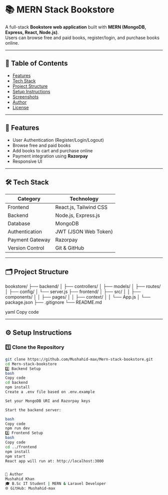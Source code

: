 # 📚 MERN Stack Bookstore

A full-stack **Bookstore web application** built with **MERN (MongoDB, Express, React, Node.js)**.  
Users can browse free and paid books, register/login, and purchase books online.

---

## 🧭 Table of Contents
- [Features](#features)
- [Tech Stack](#tech-stack)
- [Project Structure](#project-structure)
- [Setup Instructions](#setup-instructions)
- [Screenshots](#screenshots)
- [Author](#author)
- [License](#license)

---

## 🚀 Features
- User Authentication (Register/Login/Logout)  
- Browse free and paid books  
- Add books to cart and purchase online  
- Payment integration using **Razorpay**  
- Responsive UI  

---

## 🛠️ Tech Stack

| Category | Technology |
|----------|------------|
| Frontend | React.js, Tailwind CSS |
| Backend  | Node.js, Express.js |
| Database | MongoDB |
| Authentication | JWT (JSON Web Token) |
| Payment Gateway | Razorpay |
| Version Control | Git & GitHub |

---

## 🗂️ Project Structure

bookstore/
├── backend/
│ ├── controllers/
│ ├── models/
│ ├── routes/
│ ├── config/
│ └── server.js
├── frontend/
│ ├── src/
│ │ ├── components/
│ │ ├── pages/
│ │ ├── context/
│ │ └── App.js
│ └── package.json
├── .gitignore
└── README.md

yaml
Copy code

---

## ⚙️ Setup Instructions

### 1️⃣ Clone the Repository
```bash
git clone https://github.com/Mushahid-max/Mern-stack-bookstore.git
cd Mern-stack-bookstore
2️⃣ Backend Setup
bash
Copy code
cd backend
npm install
Create a .env file based on .env.example

Set your MongoDB URI and Razorpay keys

Start the backend server:

bash
Copy code
npm run dev
3️⃣ Frontend Setup
bash
Copy code
cd ../frontend
npm install
npm start
React app will run at: http://localhost:3000


🙌 Author
Mushahid Khan
🎓 B.Sc IT Student | MERN & Laravel Developer
🌐 GitHub: Mushahid-max
